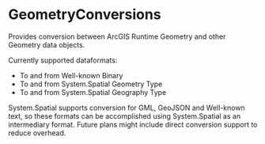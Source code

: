 GeometryConversions
===================

Provides conversion between ArcGIS Runtime Geometry and other Geometry data objects.


 Currently supported dataformats:
 
 - To and from Well-known Binary
 - To and from System.Spatial Geometry Type
 - To and from System.Spatial Geography Type


System.Spatial supports conversion for GML, GeoJSON and Well-known text, so these formats can be accomplished using System.Spatial as an intermediary format. Future plans might include direct conversion support to reduce overhead.
